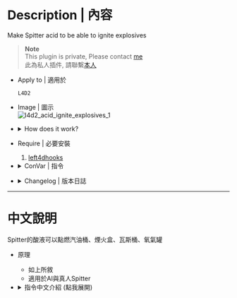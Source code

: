 # Description | 內容
Make Spitter acid to be able to ignite explosives

> __Note__ <br/>
This plugin is private, Please contact [me](/#私人插件列表-private-plugins-list)<br/>
此為私人插件, 請聯繫[本人](/#私人插件列表-private-plugins-list)

* Apply to | 適用於
	```
	L4D2
	```

* Image | 圖示
    <br/>![l4d2_acid_ignite_explosives_1](image/l4d2_acid_ignite_explosives_1.gif)

* <details><summary>How does it work?</summary>

	* Spitter can ignite explosives with acid
	* Apply to AI/Real Spitter
</details>

* Require | 必要安裝
	1. [left4dhooks](https://forums.alliedmods.net/showthread.php?t=321696)
	
* <details><summary>ConVar | 指令</summary>

	* cfg/sourcemod/l4d2_acid_ignite_explosives.cfg
		```php
		// 0=Plugin off, 1=Plugin on.
		l4d2_acid_ignite_explosives_allow "1"

		// Turn on the plugin in these game modes. 0=All, 1=Coop, 2=Survival, 4=Versus, 8=Scavenge. Add numbers together.
		l4d2_acid_ignite_explosives_modes_tog "0"

		// Allow spitter acid to ignite: 0=Off, 1=Firework, 2=OxyTank, 4=PropTank, 7=All. Add numbers together.
		l4d2_acid_ignite_explosives_prop "7"

		// Make explosives explode instead of ignite: 0=All ignite, 1=Firework, 2=OxyTank, 4=PropTank, 7=All explode. Add numbers together.
		l4d2_acid_ignite_explosives_type "0"

		// Ignite GasCans: 0=Off, 1=Red Gascan, 2=Yellow + Green Scavenge Gascan, 3=Both
		l4d2_acid_ignite_explosives_gas "3"
		```
</details>

* <details><summary>Changelog | 版本日誌</summary>

	* v1.0h (2025-1-30)
		* Initial Release
</details>

- - - -
# 中文說明
Spitter的酸液可以點燃汽油桶、煙火盒、瓦斯桶、氧氣罐

* 原理
	* 如上所敘
	* 適用於AI與真人Spitter

* <details><summary>指令中文介紹 (點我展開)</summary>

	* cfg/sourcemod/l4d2_acid_ignite_explosives.cfg
		```php
		// 0=關閉插件, 1=啟動插件
		l4d2_acid_ignite_explosives_allow "1"

		// 什麼模式下啟動此插件. 0=所有模式, 1=戰役, 2=生存, 4=對抗, 8=清道夫. 請將數字相加起來
		l4d2_acid_ignite_explosives_modes_tog "0"

		// 酸液可以點燃: 0=無, 1=煙火盒, 2=氧氣罐, 4=瓦斯桶, 7=全部. 請將數字相加
		l4d2_acid_ignite_explosives_prop "7"

		// 酸液碰到時直接爆炸而非點燃: 0=全部點燃, 1=火盒, 2=氧氣罐, 4=瓦斯桶, 7=全部爆炸. 請將數字相加
		l4d2_acid_ignite_explosives_type "0"

		// 可以點燃哪一種汽油桶: 0=關閉, 1=紅色汽油桶, 2=黃色+綠色汽油桶, 3=全部
		l4d2_acid_ignite_explosives_gas "3"
		```
</details>